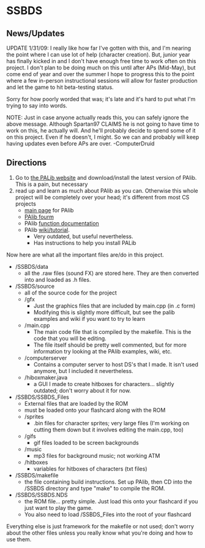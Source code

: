 SSBDS
=====

News/Updates
------------

UPDATE 1/31/09: I really like how far I've gotten with this, and I'm nearing the point where I can use lot of help (character creation). But, junior year has finally kicked in and I don't have enough free time to work often on this project. I don't plan to be doing much on this until after APs (Mid-May), but come end of year and over the summer I hope to progress this to the point where a few in-person instructional sessions will allow for faster production and let the game to hit beta-testing status.

Sorry for how poorly worded that was; it's late and it's hard to put what I'm trying to say into words.

NOTE: Just in case anyone actually reads this, you can safely ignore the above message. Although Spartan97 CLAIMS he is not going to have time to work on this, he actually will. And he'll probably decide to spend some of it on this project. Even if he doesn't, I might. So we can and probably will keep having updates even before APs are over. 
-ComputerDruid

Directions
----------

1. Go to [the PALib website][main] and download/install the latest version of PAlib. This is a pain, but necessary
2. read up and learn as much about PAlib as you can. Otherwise this whole project will be completely over your head; it's different from most CS projects
	- [main page][main] for PAlib
	- [PAlib fourm][forum]
	- PAlib [function documentation][docs]
	- PAlib [wiki/tutorial][tutorial]. 
		- Very outdated, but useful nevertheless.
		- Has instructions to help you install PALib

[main]:     http://forum.palib.info/ "PALib Main Page" 
[forum]:    http://forum.palib.info/index.php?action=forum "PALib Forum"
[docs]:     http://palib.info/Doc/PAlibDoc%20Eng/modules.html "PALib Function Documentation"
[tutorial]: http://www.palib.info/wiki/doku.php "PALib Tutorial/Wiki"

Now here are what all the important files are/do in this project.

- /SSBDS/data
	- all the .raw files (sound FX) are stored here. They are then converted into and loaded as .h files.
- /SSBDS/source
	- all of the source code for the project
	- /gfx
		- Just the graphics files that are included by main.cpp (in .c form)
		- Modifying this is slightly more difficult, but see the palib examples and wiki if you want to try to learn
	- /main.cpp
		- The main code file that is compiled by the makefile. This is the code that you will be editing. 
		- The file itself should be pretty well commented, but for more information try looking at the PAlib examples, wiki, etc.
	- /computerserver
		- Contains a computer server to host DS's that I made. It isn't used anymore, but I included it nevertheless.
	- /hiboxmaker.java
		- a GUI I made to create hitboxes for characters... slightly outdated; don't worry about it for now.
- /SSBDS/SSBDS_Files
	- External files that are loaded by the ROM
	- must be loaded onto your flashcard along with the ROM
	- /sprites
		- .bin files for character sprites; very large files (I'm working on cutting them down but it involves editing the main.cpp, too)
	- /gifs
		- gif files loaded to be screen backgrounds
	- /music
		- mp3 files for background music; not working ATM
	- /hitboxes
		- variables for hitboxes of characters (txt files) 
- /SSBDS/makefile
	- the file containing build instructions. Set up PAlib, then CD into the /SSBDS directory and type "make" to compile the ROM.
- /SSBDS/SSBDS.NDS
	- the ROM file... pretty simple. Just load this onto your flashcard if you just want to play the game.
	- You also need to load /SSBDS_Files into the root of your flashcard

Everything else is just framework for the makefile or not used; don't worry about the other files unless you really know what you're doing and how to use them.
